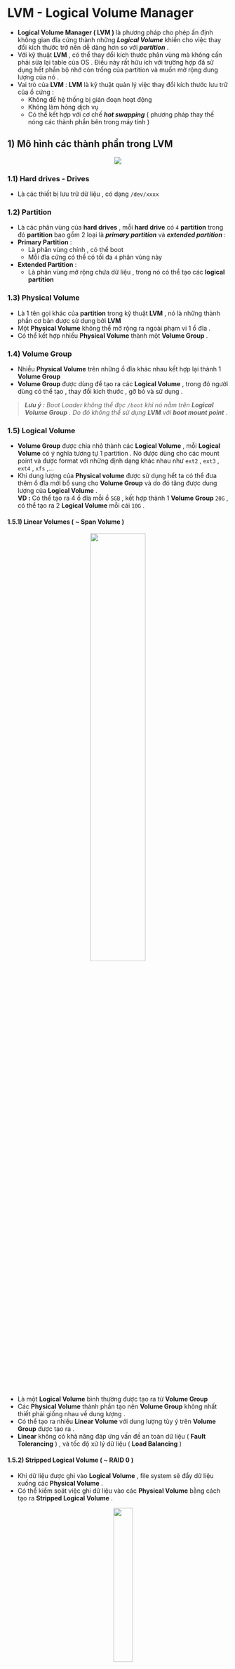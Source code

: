 # LVM - Logical Volume Manager
- **Logical Volume Manager ( LVM )** là phương pháp cho phép ấn định không gian đĩa cứng thành những ***Logical Volume*** khiến cho việc thay đổi kích thước trở nên dễ dàng hơn so với ***partition*** .
- Với kỹ thuật **LVM** , có thể thay đổi kích thước phân vùng mà không cần phải sửa lại table của OS . Điều này rất hữu ích với trường hợp đã sử dụng hết phần bộ nhớ còn trống của partition và muốn mở rộng dung lượng của nó .
- Vai trò của **LVM** : **LVM** là kỹ thuật quản lý việc thay đổi kích thước lưu trữ của ổ cứng :
    - Không để hệ thống bị gián đoạn hoạt động
    - Không làm hỏng dịch vụ
    - Có thể kết hợp với cơ chế ***hot swapping*** ( phương pháp thay thế nóng các thành phần bên trong máy tính )
## **1) Mô hình các thành phần trong LVM**
<p align=center><img src=https://i.imgur.com/UqevOfJ.png></p>

### **1.1) Hard drives - Drives**
- Là các thiết bị lưu trữ dữ liệu , có dạng `/dev/xxxx`
### **1.2) Partition**
- Là các phân vùng của **hard drives** , mỗi **hard drive** có `4` **partition** trong đó **partition** bao gồm 2 loại là ***primary partition*** và ***extended partition*** :
- **Primary Partition** : 
    - Là phân vùng chính , có thể boot
    - Mỗi đĩa cứng có thể có tối đa `4` phân vùng này
- **Extended Partition** :
    - Là phân vùng mở rộng chứa dữ liệu , trong nó có thể tạo các **logical partition**
### **1.3) Physical Volume** 
- Là 1 tên gọi khác của **partition** trong kỹ thuật **LVM** , nó là những thành phần cơ bản được sử dụng bởi **LVM**
- Một **Physical Volume** không thể mở rộng ra ngoài phạm vi 1 ổ đĩa .
- Có thể kết hợp nhiều **Physical Volume** thành một **Volume Group** .
### **1.4) Volume Group**
- Nhiều **Physical Volume** trên những ổ đĩa khác nhau kết hợp lại thành 1 **Volume Group**
- **Volume Group** được dùng để tạo ra các **Logical Volume** , trong đó người dùng có thể tạo , thay đổi kích thước , gỡ bỏ và sử dụng .
> ***Lưu ý :** Boot Loader không thể đọc `/boot` khi nó nằm trên **Logical Volume Group** . Do đó không thể sử dụng **LVM** với **boot mount point*** .
### **1.5) Logical Volume**
- **Volume Group** được chia nhỏ thành các **Logical Volume** , mỗi **Logical Volume** có ý nghĩa tương tự 1 partition . Nó được dùng cho các mount point và được format với những định dạng khác nhau như `ext2` , `ext3` , `ext4` , `xfs` ,...
- Khi dung lượng của **Physical volume** được sử dụng hết ta có thể đưa thêm ổ đĩa mới bổ sung cho **Volume Group** và do đó tăng được dung lượng của **Logical Volume** .<br>**VD :** Có thể tạo ra 4 ổ đĩa mỗi ổ `5GB` , kết hợp thành 1 **Volume Group** `20G`  , có thể tạo ra 2 **Logical Volume** mỗi cái `10G` .
#### **1.5.1) Linear Volumes ( ~ Span Volume )**
<p align=center><img src=https://i.imgur.com/wirelIY.png width=50%></p>

- Là một **Logical Volume** bình thường được tạo ra từ **Volume Group**
- Các **Physical Volume** thành phần tạo nên **Volume Group** không nhất thiết phải giống nhau về dung lượng .
- Có thể tạo ra nhiều **Linear Volume** với dung lượng tùy ý trên **Volume Group** được tạo ra .
- **Linear** không có khả năng đáp ứng vấn đề an toàn dữ liệu ( **Fault Tolerancing** ) , và tốc độ xử lý dữ liệu ( **Load Balancing** )
#### **1.5.2) Stripped Logical Volume ( ~ RAID 0 )**
- Khi dữ liệu được ghi vào **Logical Volume** , file system sẽ đẩy dữ liệu xuống các **Physical Volume** .
- Có thể kiểm soát việc ghi dữ liệu vào các **Physical Volume** bằng cách tạo ra **Stripped Logical Volume** .
    <p align=center><img src=https://i.imgur.com/rV2nIz8.png width=30%></p> 
- **Stripping** giúp tăng cường hiệu suất đọc/ghi dữ liệu bằng cách quyết định trước việc ghi dữ liệu vào **Physical Volume** theo tuần tự . Quá trình đọc/ghi có thể được thực hiện song song .
<p align=center><img src=https://i.imgur.com/TIfzYVP.png width=50%></p>

- Trong hình trên :
    - Luồng dữ liệu thứ nhất được ghi vào **PV1**
    - Luồng dữ liệu thứ hai được ghi vào **PV2**
    - Luồng dữ liệu thứ ba được ghi vào **PV3**
    - Luồng dữ liệu thứ 4 được lưu vào **PV1**
    - Kích thước của 1 luồng dữ liệu không vượt quá kích thước của 1 **PE**  .
- **Stripped Logical Volume** có thể được mở rộng .<br>**VD :** Có 1 ổ **Stripped** đã sử dụng hết dung lượng của **Volume Group** ( được tạo thành từ 2 **Physical Volume** ) . Nếu muốn tăng thêm kích thước cho **Stripped Volume** , phải nhóm thêm vào **Volume Group** 2 **Physical Volume** khác nữa , nếu chỉ nhóm thêm 1 thì sẽ không được .
- **Striped** đáp ứng được vấn đề tốc độ xử lý dữ liệu ( **Load Balancing** ) , tuy nhiên không đáp ứng được vấn đề an toàn dữ liệu ( **Fault Tolerancing** )
#### **1.5.3) RAID**
- **LVM** hỗ trợ **RAID 0 / 1 / 5 / 6 / 10** .
- **LVM RAID Volume** hỗ trợ **snapshot** .
- **RAID 1 ( Mirror Volume )**

    <p align=center><img src=https://i.imgur.com/tnkSBuJ.png width=30%></p>

    - Yêu cầu `2*n` **physical volumes** thành phần .
    - Dữ liệu khi chép trên **mirror** sẽ được backup sang **physical volume** thứ 2 ( vì thế dung lượng trên **mirror volume** chỉ bằng `1/2` dung lượng khi ta cấu hình ) . 
    - **Mirror Volume** đáp ứng nhu cầu an toàn dữ liệu ( **Fault Tolerancing** ) , nhưng không làm tăng tốc độ truy xuất dữ liệu .
- **RAID 5**

    <p align=center><img src=https://i.imgur.com/D1LWhKI.png width=40%></p>

    - **RAID 5 Volume** là giải pháp kết hợp các loại volume ( **Striped Volume RAID-0** , **Mirror Volume RAID-1** ) .
    - **RAID 5** đòi hỏi phải sử dụng `3` ổ đĩa cứng vật lý trở lên , và sử dụng thuật toán ***Parity*** ( ***parity*** là đoạn mã để nó kiểm tra tính toàn vẹn của dữ liệu ) . Khi 1 trong 3 đĩa bị hỏng , **RAID 5** sẽ dựa vào các phần dữ liệu còn + ***parity*** để build lại dữ liệu ) .
    - Vì phải chứa thêm bit ***Parity*** nên dung lượng của **RAID 5 Volume** sẽ chỉ bằng `2/3` dung lượng ta cấu hình ( trong trường hợp có 3 ổ đĩa tham gia cấu hình **RAID 5** ) ( `1/3` còn lại là để chứa bit ***Parity*** ) .
    - **RAID 5** đáp ứng cả 2 vấn đề an toàn dữ liệu ( **Fault Tolerangcing** ) , và tăng tốc độ xử lý dữ liệu ( **Load Balancing** ) . 
- **RAID 6**

    <p align=center><img src=https://i.imgur.com/B1RR5sX.png width=40%></p>

    - **RAID 6** là một dạng cải tiến từ **RAID 5** .
    - Ở **RAID 5** thì mỗi một dữ liệu được tách thành hai vị trí lưu trữ trên hai **physical volume** khác nhau , nhưng ở **RAID 6** thì mỗi dữ liệu lại được lưu trữ ở ít nhất ba vị trí ( trở lên ) .<br>=> Giúp cho sự an toàn của dữ liệu tăng lên so với **RAID 5** .
    - **RAID 6**  yêu cầu tối thiểu `4` ổ cứng , với `4` ổ cứng thì chúng cho phép hư hỏng đồng thời đến `2` ổ cứng mà hệ thống vẫn làm việc bình thường , điều này tạo ra một xác xuất an toàn rất lớn .<br>=> **RAID 6** thường chỉ được sử dụng trong các máy chủ chứa dữ liệu cực kỳ quan trọng .
- **RAID 10**

    <p align=center><img src=https://i.imgur.com/3Dy1W2E.png width=40%></p>

    - **RAID 10** là sự kết hợp từ **RAID 0** và **RAID 1** ( **RAID 1 + 0** )
    - **RAID 10** hoạt động không chỉ đơn giản là đọc và ghi dữ liệu , mà nó còn tự động sao lưu dữ liệu , đồng thời giúp quá trình thay thế hoặc cứu dữ liệu **RAID 10** trở nên dễ dàng hơn mỗi khi có một ổ cứng bị lỗi .
    - **RAID 10** đòi hỏi tối thiểu 4 **physical volumes** .
    - Phương thức ghi đồng thời lên tất cả 4 **volume** , 2 volume dạng “**striping**” và 2 volume dạng “**mirror**” – 4 ổ đĩa này phải giống nhau về dung lượng và kiểu loại .

#### **1.5.4) Thinly-Provisioned Logical Volumes ( Thin Volumes )**
- **Thin Volume** được tạo ra có 1 dung lượng chia sẵn ( ***allocated size*** ) nhưng chỉ chiếm dung lượng của ổ đĩa đúng bằng dung lượng của dữ liệu thực tế có trên **Volume**  ( ***used size*** ) .
- **VD :** chia ổ ảo `30G` nhưng hiện tại chỉ sử dụng `10G` thì trên ổ đĩa vật lý chỉ chiếm `10G` không gian thực .

    <img src=https://i.imgur.com/cYzr8td.jpg>

#### **1.5.5) Thickly-Provisioned Logical Volumes ( Thick Volumes )**
- **Thick Volume** được tạo ra có 1 dung lượng chia sẵn ( ***allocated size*** ) và chiếm đúng bằng đó dung lượng của ổ đĩa mặc dù dữ liệu bên trong ít hơn .
- **VD :** chia ổ ảo `30G` , thực tế đang sử dụng hết `10G` nhưng trên ổ đĩa vật lý vẫn chiếm `30G` không gian đĩa .

    <img src=https://i.imgur.com/B4XiRaQ.jpg>

#### **1.5.6) Snapshot Volumes**
- Tính năng **LVM Snapshot** cung cấp tạo ra 1 bản sao ổ đĩa tại thời điểm hiện tại mà không làm gián đoạn các dịch vụ .
- Khi thực hiện **snapshot** trên ổ đĩa gốc , tính năng này sẽ thực hiện tạo ra 1 bản sao của vùng dữ liệu đang có trên máy tính và có thể dùng nó để khôi phục lại trạng thái cũ .
- Vì **snapshot** chỉ lưu lại các vùng dữ liệu thay đổi sau khi thực hiện , nên **snapshot volume** cần một dung lượng tối thiểu của đĩa cứng . **VD :** Nếu ít thực hiện thay đổi trên ổ đĩa , **snapshot volume** chỉ chiếm khoảng `3-5%` dung lượng của đĩa cứng .
- **Snapshot** chỉ thực hiện tạo ra 1 bản sao ảo , không thể thay thế hoàn toàn quá trình sao lưu dữ liệu .
#### **1.5.7) Thinly-Provisioned Snapshot Volumes**
#### **1.5.8) Cache Volumes**
- **LVM** hỗ trợ việc sử dụng các ổ cứng tốc độ cao ( như **SSD** ) để chi lại cache cho các ổ cứng tốc độ chậm hơn ( như **HDD** ) .

    <p align=center><img src=https://i.imgur.com/bpTzibn.png></p>

- Có thể tạo ra **cache logical volume** để cải thiện hiệu suất của các **logical volume** có sẵn hoặc tạo **cache volume** gồm các **SSD** tốc độ cao với dung lượng lưu trữ thấp và các **HDD** tốc độ chậm với dung lượng lưu trữ cao .

### **1.6) Physical Extend ( PE )**
- Là 1 đại lượng thể hiện 1 khối dữ liệu dùng làm đơn vị tính dung lượng của **Logical Volume** .
- Mặc định `1PE = 4MB`
## **2) Ưu điểm và nhược điểm của LVM**
### **2.1) Ưu điểm**
- Có thể gom nhiều đĩa cứng vật lý lại thành 1 đĩa ảo dung lượng lớn
- Có thể tạo ra các vùng dung lượng lớn nhỏ tùy ý
- Có thể thay đổi các vùng dung lượng đó dễ dàng , linh hoạt
### **2.2) Nhược điểm**
- Các bước thiết lập phức tạp , khó khăn hơn
- Càng gắn nhiều đĩa cứng và thiết lập càng nhiều **LVM** thì hệ thống khởi động càng lâu
- Khả năng mất dữ liệu khi 1 trong các đĩa cứng vật lý bị hỏng
- Windows không thể nhận ra vùng dữ liệu của **LVM** . Nếu *dual-boot* Windows sẽ không thể truy cập dữ liệu chứa trong **LVM**
## **3) Các lệnh trong LVM**
- **Physical Volume** :
    - `pvcreate` : tạo **physical volume**
    - `pvdisplay` , `pvs` : xem **physical volume** đã tạo
    - `pvremove` : xóa **physical volume**
- **Volume Group** :
    - `vgcreate` : tạo **volume group**
    - `vgdisplay` , `vgs` : xem **volume group** đã tạo
    - `vgremove` : xóa **volume group**
    - `vgextend` : tăng dung lượng của **volume group**
    - `vgreduce` : giảm dung lượng của **volume group**
- **Logical Volume** :
    - `lvcreate` : tạo **logical volume**
    - `lvdisplay` , `lvs` : xem **logical volume** đã tạo
    - `lvremove` : xóa **logical volume**
    - `lvextend` : tăng dung lượng **logical volume**
    - `lvreduce` : giảm dung lượng **logical volume**
## **4) Các bước tạo Linear Volume**
- Thêm 4 ổ cứng `sdb` , `sdc` , `sdd` , `sde` vào Server
- **B1 :** Kiểm tra các hard drive có trên hệ thống :
    ```
    # lsblk
    ```
    hoặc
    ```
    # fdisk -l
    ```
    <img src=https://i.imgur.com/fYW0gzw.png>

- **B2 :** Tạo **partition** :
    - Từ các hard disk trên hệ thống , tạo ra các partition .
    - Dùng lệnh `fdisk` ( có thể dùng `parted` )
        ```
        # fdisk /dev/sdb
        ```
        <img src=https://i.imgur.com/7MCR1ml.png>

        - `n` : tạo mới partition

            <img src=https://i.imgur.com/qu3evFC.png>

        - `p` : tạo partition `primary`
        - `1` : tạo partition `primary` thứ nhất
        - Dòng "`First sector (2048-41943039,defaul 2048)`" để **default**
        - Dòng "`Last sector,+sector or size {K,M,G} (2048-41943039),default 41943039`"<br>=> `+10G` để tạo ra phân vùng `10GiB`

            <img src=https://i.imgur.com/UOW9Rae.png>

        - `t` : tùy chọn thày đổi định dạng partition
        - `8e` : thay đổi về định dạng **LVM**
        - `w` : lưu lại và thoát
    - Tương tự tạo thêm partition với các hard disk khác .

        <img src=https://i.imgur.com/uKTlRLr.png>

- **B3 :** Tạo **physical volume** :
    - Tạo các **physical volume** là `/dev/sdb1` , `/dev/sdc1` , `/dev/sdd1` , `/dev/sde1` :
        ```
        # pvcreate /dev/sdb1 /dev/sdc1 /dev/sdd1 /dev/sde1
        ```
        <img src=https://i.imgur.com/jdc5MCL.png>

    - Kiểm tra lại bằng lệnh `pvs` hoặc `pvdisplay` :

        <img src=https://i.imgur.com/fTGUtA6.png>
- **B4 :** Tạo **volume group** :
    - Nhóm các **physical volume** thành 1 **volume group** bằng câu lệnh
        ```
        # vgcreate vg-demo1 /dev/sdb1 /dev/sdc1 /dev/sdd1 /dev/sde1    ( vg-demo1 là tên volume group )
        ```
        <img src=https://i.imgur.com/OIWku0W.png>
    - Kiểm tra lại bằng lệnh `vgs` hoặc `vgdisplay` :
        
        <img src=https://i.imgur.com/JLJlbQQ.png>

- **B5 :** Tạo **logical volume** :
    - Từ 1 **volume group** , có thể tạo ra các **logical volume** bằng lệnh :
        ```
        # lvcreate -L 25G -n lv-demo1 vg-demo1
        ```
        - Trong đó :
            - `-L` : chỉ ra dung lượng của **logical volume**
            - `-n` : chỉ ra tên của **logical volume**

        <img src=https://i.imgur.com/rCpo27M.png>

    - Có thể tạo nhiều **logical volume** từ 1 **volume group**
    - Kiểm tra lại bằng lệnh `lvs` hoặc `lvdisplay` :

        <img src=https://i.imgur.com/jPNJKpL.png>
    
- **B6 :** Format **logical volume**
    ```
    # mkfs.xfs /dev/vg-demo1/lv-demo1
    ```
    <img src=https://i.imgur.com/KxV0vlZ.png>

- **B7 :** Mount và sử dụng :
    ```
    # mkdir demo1
    # mount /dev/vg-demo1/lv-demo1 demo1
    # df -h => kiểm tra
    ```
    <img src=https://i.imgur.com/9OQPhz4.png>

- **B8 :** Lưu cấu hình vào file `/etc/fstab`
    ```
    # echo /dev/vg-demo1/lv-demo1 /demo1 xfs defaults 0 0
    ```
## **5) Cách thay đổi dung lượng Logical volume trên LVM**
- **B1 :** Kiểm tra các thông tin hiện có : 
    ```
    # pvs
    # vgs
    # lvs
    ```
    - Giả sử `lv-demo1` đã đầy và cần tăng kích thước .
    - Để tăng kích thước , phải kiểm tra xem **volume group** còn dư dung lượng để kéo giãn **logical volume** không . **Logical volume** thuộc 1 **volume group** nhất định , nếu **volume group** đã cấp phát hết thì **logical volume** cũng không tăng dung lượng lên được .
    - Để kiểm tra , dùng lệnh `vgdisplay`
    - Chú ý 2 trường thông tin :
        - "`VG Status     resizeable`"  => có thể co dãn được
            <img src=https://i.imgur.com/SrFM4pJ.png>
        - "`Free PE / Size    3836 /14.98 GiB`"   
            <img src=https://i.imgur.com/2xRx0ny.png>  


- **B2.1 :** Tăng kích thước dung lượng **logical volume** :
    ```
    # lvextend -L +5G /dev/vg-demo1/lv-demo1
    ```
    - `-L` : tùy chọn để thay đổi kích thước
    - Sau khi tăng kích thước **logical volume** thì dung lượng đã được tăng nhưng file system trên **volume** này vẫn chưa thay đổi :
        ```
        # resize2fs /dev/vg-demo1/lv-demo1
        ```
- **B2.2 :** Giảm kích thước **logical volume** :
    - Trước tiên phải unmount **logical volume** muốn giảm :
        ```
        # umount /dev/vg-demo1/lv-demo1
        ```
    - Giảm kích thước của **logical volume** :
        ```
        # lvreduce -L 5G /dev/vg-demo1/lv-demo1
        ```
    - Format lại **logical volume** :
        ```
        # mkfs.xfs /dev/vg-demo1/lv-demo1
        ```
    - Mount lại **logical volume** :
        ```
        # mount /dev/vg-demo1/lv-demo1 demo1
        ```
- **B3 :** Kiểm tra kết quả :
    ```
    # df -h
    ```
## **6) Cách thay đổi dung lượng Volume Group trên LVM**
- Chính là việc nhóm thêm **physical volume** hay bỏ nhóm **physical volume** ra khỏi **volume group** .
- **B1 :** Kiểm tra thông tin partition :
    ```
    # vgdisplay
    ```
    hoặc
    ```
    # lsblk
    ```
- **B2.1 :** Nhóm thêm 1 partition vào **volume group** :
    ```
    # vgextend /dev/vg-demo1 /dev/sdb2
    ```
    ( hệ thống sẽ tự động chuyển `/dev/sdb2` thành **physical volume** )
- **B2.2 :** Cắt 1 partition ra khỏi **volume group**
    ```
    # vgreduce /dev/vg-demo1 /dev/sdb2
    ```
## **7) Cách xóa Logical Volumes , Volume Group , Physical Volume**
### **7.1) Xóa Logical Volume**
- **B1 :** Unmount **logical volume** :
    ```
    # umount /dev/vg-demo1/lv-demo1
    ```
- **B2 :** Xóa **logical volume** :
    ```
    # lvremove /dev/vg-demo1/lv-demo1
    ```
### **7.2) Xóa Volume Group**
- Trước khi xóa **volume group** , phải đảm bảo xóa hết **logical volume** :
- Xóa **volume group** bằng lệnh :
    ```
    # vgremove /dev/vg-demo1
    ```
### **7.3) Xóa Physical Volume**
- ```
  # pvremove /dev/sdb2
  ```


